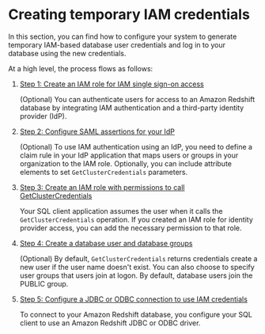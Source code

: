 # Creating temporary IAM credentials<a name="generating-iam-credentials-steps"></a>

In this section, you can find how to configure your system to generate temporary IAM\-based database user credentials and log in to your database using the new credentials\.

At a high level, the process flows as follows:

1. [Step 1: Create an IAM role for IAM single sign\-on access](generating-iam-credentials-sso-role.md)

   \(Optional\) You can authenticate users for access to an Amazon Redshift database by integrating IAM authentication and a third\-party identity provider \(IdP\)\. 

1. [Step 2: Configure SAML assertions for your IdP](configuring-saml-assertions.md)

   \(Optional\) To use IAM authentication using an IdP, you need to define a claim rule in your IdP application that maps users or groups in your organization to the IAM role\. Optionally, you can include attribute elements to set `GetClusterCredentials` parameters\.

1. [Step 3: Create an IAM role with permissions to call GetClusterCredentials](generating-iam-credentials-role-permissions.md)

   Your SQL client application assumes the user when it calls the `GetClusterCredentials` operation\. If you created an IAM role for identity provider access, you can add the necessary permission to that role\.

1. [Step 4: Create a database user and database groups](generating-iam-credentials-user-and-groups.md)

   \(Optional\) By default, `GetClusterCredentials` returns credentials create a new user if the user name doesn't exist\. You can also choose to specify user groups that users join at logon\. By default, database users join the PUBLIC group\.

1. [Step 5: Configure a JDBC or ODBC connection to use IAM credentials](generating-iam-credentials-configure-jdbc-odbc.md)

   To connect to your Amazon Redshift database, you configure your SQL client to use an Amazon Redshift JDBC or ODBC driver\. 